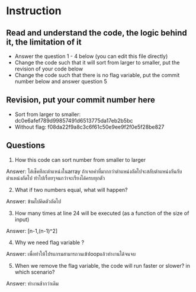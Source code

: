 ﻿# Instruction

## Read and understand the code, the logic behind it, the limitation of it
* Answer the question 1 - 4 below (you can edit this file directly)
* Change the code such that it will sort from larger to smaller, put the revision of your code below
* Change the code such that there is no flag variable, put the commit number below and answer question 5 


## Revision, put your commit number here
* Sort from larger to smaller: dc0e6afef789d99857491d6513775da17eb2b5bc
* Without flag: f08da22f9a8c3c6f61c50e9ee9f2f0e5f28be827

## Questions
1. How this code can sort number from smaller to larger
 
Answer: ไล่เช็คทีละตำแหน่งในarray ถ้าเจอค่าที่มากกว่าตำแหน่งถัดไปจะสลับตำแหน่งกันกับตำแหน่งถัดไป ทำไปเรื่อยๆจนกว่าจะเรียงได้ครบทุกตัว

2. What if two numbers equal, what will happen? 

Answer: ข้ามไปคิดตัวถัดไป

3. How many times at line 24 will be executed (as a function of the size of input) 

Answer: [n-1,(n-1)^2]

4. Why we need flag variable ? 

Answer: เพื่อทำให้โปรแกรมสามารถวนเข้าloopแล้วทำงานได้จนจบ

5. When we remove the flag variable, the code will run faster or slower? in which scenario? 

Answer:	ทำงานช้ากว่าเดิม